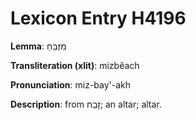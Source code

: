 # Lexicon Entry H4196

**Lemma**: מִזְבֵּחַ

**Transliteration (xlit)**: mizbêach

**Pronunciation**: miz-bay'-akh

**Description**:
from זָבַח; an altar; altar.
